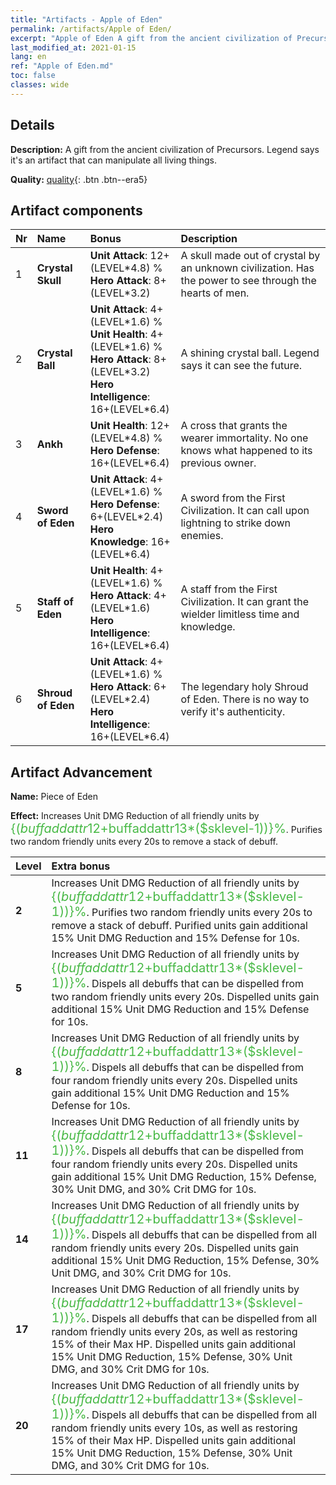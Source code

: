 ```yaml
---
title: "Artifacts - Apple of Eden"
permalink: /artifacts/Apple of Eden/
excerpt: "Apple of Eden A gift from the ancient civilization of Precursors. Legend says it's an artifact that can manipulate all living things."
last_modified_at: 2021-01-15
lang: en
ref: "Apple of Eden.md"
toc: false
classes: wide
---
```

## Details

 **Description:** A gift from the ancient civilization of Precursors. Legend says it's an artifact that can manipulate all living things.

 **Quality:** [quality](#artifact-components){: .btn .btn--era5}



## Artifact components

  | Nr |      Name   |    Bonus   | Description | 
  |:---|:------------|:-----------|:------------| 
  | 1 | **Crystal Skull** | **Unit Attack**: 12+(LEVEL\*4.8) %<br/>**Hero Attack**: 8+(LEVEL\*3.2) | A skull made out of crystal by an unknown civilization. Has the power to see through the hearts of men. | 
  | 2 | **Crystal Ball** | **Unit Attack**: 4+(LEVEL\*1.6) %<br/>**Unit Health**: 4+(LEVEL\*1.6) %<br/>**Hero Attack**: 8+(LEVEL\*3.2)<br/>**Hero Intelligence**: 16+(LEVEL\*6.4) | A shining crystal ball. Legend says it can see the future. | 
  | 3 | **Ankh** | **Unit Health**: 12+(LEVEL\*4.8) %<br/>**Hero Defense**: 16+(LEVEL\*6.4) | A cross that grants the wearer immortality. No one knows what happened to its previous owner. | 
  | 4 | **Sword of Eden** | **Unit Attack**: 4+(LEVEL\*1.6) %<br/>**Hero Defense**: 6+(LEVEL\*2.4)<br/>**Hero Knowledge**: 16+(LEVEL\*6.4) | A sword from the First Civilization. It can call upon lightning to strike down enemies. | 
  | 5 | **Staff of Eden** | **Unit Health**: 4+(LEVEL\*1.6) %<br/>**Hero Attack**: 4+(LEVEL\*1.6)<br/>**Hero Intelligence**: 16+(LEVEL\*6.4) | A staff from the First Civilization. It can grant the wielder limitless time and knowledge. | 
  | 6 | **Shroud of Eden** | **Unit Attack**: 4+(LEVEL\*1.6) %<br/>**Hero Attack**: 6+(LEVEL\*2.4)<br/>**Hero Intelligence**: 16+(LEVEL\*6.4) | The legendary holy Shroud of Eden. There is no way to verify it's authenticity. | 


## Artifact Advancement

 **Name:** Piece of Eden

 **Effect:** Increases Unit DMG Reduction of all friendly units by <span style="color: #48b946;font-size:20px">{($buffaddattr12+$buffaddattr13*($sklevel-1))}%</span>. Purifies two random friendly units every 20s to remove a stack of debuff.

  |  Level  |    Extra bonus  | 
  |:--------|:----------------| 
  | **2** | Increases Unit DMG Reduction of all friendly units by <span style="color: #48b946;font-size:20px">{($buffaddattr12+$buffaddattr13*($sklevel-1))}%</span>. Purifies two random friendly units every 20s to remove a stack of debuff. Purified units gain additional 15% Unit DMG Reduction and 15% Defense for 10s. | 
  | **5** | Increases Unit DMG Reduction of all friendly units by <span style="color: #48b946;font-size:20px">{($buffaddattr12+$buffaddattr13*($sklevel-1))}%</span>. Dispels all debuffs that can be dispelled from two random friendly units every 20s. Dispelled units gain additional 15% Unit DMG Reduction and 15% Defense for 10s. | 
  | **8** | Increases Unit DMG Reduction of all friendly units by <span style="color: #48b946;font-size:20px">{($buffaddattr12+$buffaddattr13*($sklevel-1))}%</span>. Dispels all debuffs that can be dispelled from four random friendly units every 20s. Dispelled units gain additional 15% Unit DMG Reduction and 15% Defense for 10s. | 
  | **11** | Increases Unit DMG Reduction of all friendly units by <span style="color: #48b946;font-size:20px">{($buffaddattr12+$buffaddattr13*($sklevel-1))}%</span>. Dispels all debuffs that can be dispelled from four random friendly units every 20s. Dispelled units gain additional 15% Unit DMG Reduction, 15% Defense, 30% Unit DMG, and 30% Crit DMG for 10s. | 
  | **14** | Increases Unit DMG Reduction of all friendly units by <span style="color: #48b946;font-size:20px">{($buffaddattr12+$buffaddattr13*($sklevel-1))}%</span>. Dispels all debuffs that can be dispelled from all random friendly units every 20s. Dispelled units gain additional 15% Unit DMG Reduction, 15% Defense, 30% Unit DMG, and 30% Crit DMG for 10s. | 
  | **17** | Increases Unit DMG Reduction of all friendly units by <span style="color: #48b946;font-size:20px">{($buffaddattr12+$buffaddattr13*($sklevel-1))}%</span>. Dispels all debuffs that can be dispelled from all random friendly units every 20s, as well as restoring 15% of their Max HP. Dispelled units gain additional 15% Unit DMG Reduction, 15% Defense, 30% Unit DMG, and 30% Crit DMG for 10s. | 
  | **20** | Increases Unit DMG Reduction of all friendly units by <span style="color: #48b946;font-size:20px">{($buffaddattr12+$buffaddattr13*($sklevel-1))}%</span>. Dispels all debuffs that can be dispelled from all random friendly units every 10s, as well as restoring 15% of their Max HP. Dispelled units gain additional 15% Unit DMG Reduction, 15% Defense, 30% Unit DMG, and 30% Crit DMG for 10s. | 
